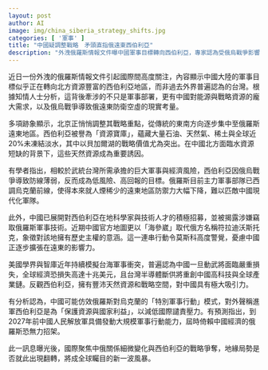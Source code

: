 ```yaml
---
layout: post
author: AI
image: img/china_siberia_strategy_shifts.jpg
categories: [ '軍事' ]
title: "中國疑調整戰略　矛頭直指俄遠東西伯利亞"
description: "外洩俄羅斯情報文件曝中國軍事目標轉向西伯利亞，專家認為受俄烏戰爭影響，遠東防衛出現真空，加上豐富能源資源成關鍵誘因，北京行動引發莫斯科與國際高度警覺，全球關注地緣布局風雲變色。"
---
```

近日一份外洩的俄羅斯情報文件引起國際間高度關注，內容顯示中國大陸的軍事目標似乎正在轉向北方資源豐富的西伯利亞地區，而非過去外界普遍認為的台灣。根據知情人士分析，這背後牽涉的不只是軍事部署，更有中國對能源與戰略資源的龐大需求，以及俄烏戰爭導致俄遠東防衛空虛的現實考量。

多項跡象顯示，北京正悄悄調整其戰略重點，從傳統的東南方向逐步集中至俄羅斯遠東地區。西伯利亞被譽為「資源寶庫」，蘊藏大量石油、天然氣、稀土與全球近20%未凍結淡水，其中以貝加爾湖的戰略價值尤為突出。在中國北方面臨水資源短缺的背景下，這些天然資源成為重要誘因。

有學者指出，相較於武統台灣所需承擔的巨大軍事與經濟風險，西伯利亞因俄烏戰爭導致防線薄弱，反而成為低風險、高回報的目標。俄羅斯目前主力軍事部隊已西調烏克蘭前線，使得本來就人煙稀少的遠東地區防禦力大幅下降，難以匹敵中國現代化軍隊。

此外，中國已展開對西伯利亞在地科學家與技術人才的積極招募，並被揭露涉嫌竊取俄羅斯軍事技術。近期中國官方地圖更以「海參崴」取代俄方名稱符拉迪沃斯托克，象徵對該地擁有歷史主權的意涵。這一連串行動令莫斯科高度警覺，憂慮中國正逐步擴張在遠東的影響力。

美國學界與智庫近年持續模擬台海軍事衝突，普遍認為中國一旦動武將面臨嚴重損失，全球經濟恐損失高達十兆美元，且台灣半導體斷供將重創中國高科技與全球產業鏈。反觀西伯利亞，擁有豐沛天然資源和戰略空間，對中國具有極大吸引力。

有分析認為，中國可能仿效俄羅斯對烏克蘭的「特別軍事行動」模式，對外聲稱進軍西伯利亞是為「保護資源與國家利益」，以減低國際譴責壓力。有預測指出，到2027年前中國人民解放軍具備發動大規模軍事行動能力，屆時倚賴中國經濟的俄羅斯恐無力招架。

此一訊息曝光後，國際聚焦中俄關係細微變化與西伯利亞的戰略爭奪，地緣局勢是否就此出現翻轉，將成全球矚目的新一波風暴。